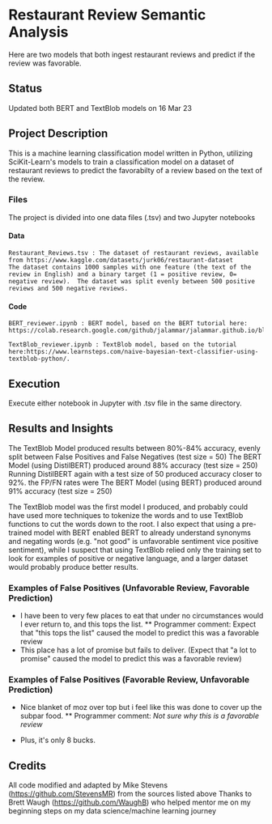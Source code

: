 # Restaurant Review Semantic Analysis
Here are two models that both ingest restaurant reviews and predict if the review was favorable.

## Status
  
Updated both BERT and TextBlob models on 16 Mar 23

## Project Description

This is a machine learning classification model written in Python, utilizing SciKit-Learn's models to train a classification model on a dataset of restaurant reviews to predict the favorabilty of a review based on the text of the review.   

###  Files
  
The project is divided into one data files (.tsv) and two Jupyter notebooks

####  Data
  
    Restaurant_Reviews.tsv : The dataset of restaurant reviews, available from https://www.kaggle.com/datasets/jurk06/restaurant-dataset
    The dataset contains 1000 samples with one feature (the text of the review in English) and a binary target (1 = positive review, 0= negative review).  The dataset was split evenly between 500 positive reviews and 500 negative reviews.
    
####  Code
  
    BERT_reviewer.ipynb : BERT model, based on the BERT tutorial here: https://colab.research.google.com/github/jalammar/jalammar.github.io/blob/master/notebooks/bert/A_Visual_Notebook_to_Using_BERT_for_the_First_Time.ipynb#scrollTo=iCoyxRJ7ECTA.
    
    TextBlob_reviewer.ipynb : TextBlob model, based on the tutorial here:https://www.learnsteps.com/naive-bayesian-text-classifier-using-textblob-python/.


## Execution
Execute either notebook in Jupyter with .tsv file in the same directory.

## Results and Insights
The TextBlob Model produced results between 80%-84% accuracy, evenly split between False Positives and False Negatives (test size = 50)
The BERT Model (using DistilBERT) produced around 88% accuracy (test size = 250)
Running DistilBERT again with a test size of 50 produced accuracy closer to 92%.  the FP/FN rates were 
The BERT Model (using BERT) produced around 91% accuracy (test size = 250)

The TextBlob model was the first model I produced, and probably could have used more techniques to tokenize the words and to use TextBlob functions to cut the words down to the root.  I also expect that using a pre-trained model with BERT enabled BERT to already understand synonyms and negating words (e.g. "not good" is unfavorable sentiment vice positive sentiment), while I suspect that using TextBlob relied only the training set to look for examples of positive or negative language, and a larger dataset would probably produce better results.  

### Examples of False Positives (Unfavorable Review, Favorable Prediction)
* I have been to very few places to eat that under no circumstances would I ever return to, and this tops the list. 
** Programmer comment: Expect that "this tops the list" caused the model to predict this was a favorable review
* This place has a lot of promise but fails to deliver. (Expect that "a lot to promise" caused the model to predict this was a favorable review)


### Examples of False Positives (Favorable Review, Unfavorable Prediction)
* Nice blanket of moz over top but i feel like this was done to cover up the subpar food. 
** Programmer comment: _Not sure why this is a favorable review_

* Plus, it's only 8 bucks.

## Credits
All code modified and adapted by Mike Stevens (https://github.com/StevensMR) from the sources listed above
Thanks to Brett Waugh (https://github.com/WaughB) who helped mentor me on my beginning steps on my data science/machine learning journey

